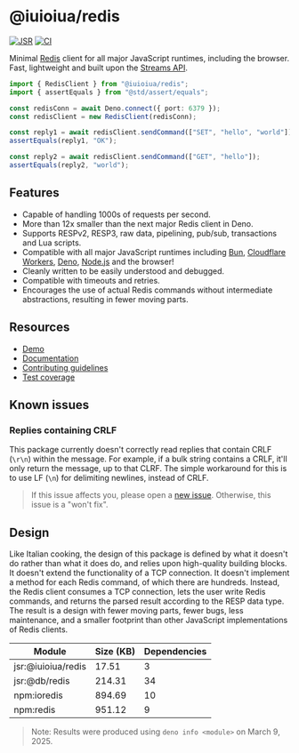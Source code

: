 # @iuioiua/redis

[![JSR](https://jsr.io/badges/@iuioiua/redis)](https://jsr.io/@iuioiua/redis)
[![CI](https://github.com/iuioiua/redis/actions/workflows/ci.yml/badge.svg)](https://github.com/iuioiua/redis/actions/workflows/ci.yml)

Minimal [Redis](https://redis.io/) client for all major JavaScript runtimes,
including the browser. Fast, lightweight and built upon the
[Streams API](https://developer.mozilla.org/en-US/docs/Web/API/Streams_API).

```ts ignore
import { RedisClient } from "@iuioiua/redis";
import { assertEquals } from "@std/assert/equals";

const redisConn = await Deno.connect({ port: 6379 });
const redisClient = new RedisClient(redisConn);

const reply1 = await redisClient.sendCommand(["SET", "hello", "world"]);
assertEquals(reply1, "OK");

const reply2 = await redisClient.sendCommand(["GET", "hello"]);
assertEquals(reply2, "world");
```

## Features

- Capable of handling 1000s of requests per second.
- More than 12x smaller than the next major Redis client in Deno.
- Supports RESPv2, RESP3, raw data, pipelining, pub/sub, transactions and Lua
  scripts.
- Compatible with all major JavaScript runtimes including
  [Bun](https://bun.sh/), [Cloudflare Workers](https://workers.cloudflare.com/),
  [Deno](https://deno.com/), [Node.js](https://nodejs.org/en) and the browser!
- Cleanly written to be easily understood and debugged.
- Compatible with timeouts and retries.
- Encourages the use of actual Redis commands without intermediate abstractions,
  resulting in fewer moving parts.

## Resources

- [Demo](https://iuioiua-redis-demo.deno.dev/)
- [Documentation](https://jsr.io/@iuioiua/redis/doc)
- [Contributing guidelines](./CONTRIBUTING.md)
- [Test coverage](https://iuioiua-redis-coverage.deno.dev/)

## Known issues

### Replies containing CRLF

This package currently doesn't correctly read replies that contain CRLF (`\r\n`)
within the message. For example, if a bulk string contains a CRLF, it'll only
return the message, up to that CLRF. The simple workaround for this is to use LF
(`\n`) for delimiting newlines, instead of CRLF.

> If this issue affects you, please open a
> [new issue](https://github.com/iuioiua/redis/issues/new). Otherwise, this
> issue is a "won't fix".

## Design

Like Italian cooking, the design of this package is defined by what it doesn't
do rather than what it does do, and relies upon high-quality building blocks. It
doesn't extend the functionality of a TCP connection. It doesn't implement a
method for each Redis command, of which there are hundreds. Instead, the Redis
client consumes a TCP connection, lets the user write Redis commands, and
returns the parsed result according to the RESP data type. The result is a
design with fewer moving parts, fewer bugs, less maintenance, and a smaller
footprint than other JavaScript implementations of Redis clients.

| Module             | Size (KB) | Dependencies |
| ------------------ | --------- | ------------ |
| jsr:@iuioiua/redis | 17.51     | 3            |
| jsr:@db/redis      | 214.31    | 34           |
| npm:ioredis        | 894.69    | 10           |
| npm:redis          | 951.12    | 9            |

> Note: Results were produced using `deno info <module>` on March 9, 2025.
